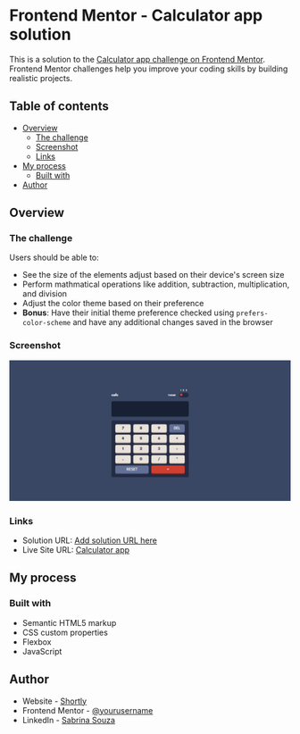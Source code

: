 # Frontend Mentor - Calculator app solution

This is a solution to the [Calculator app challenge on Frontend Mentor](https://www.frontendmentor.io/challenges/calculator-app-9lteq5N29). Frontend Mentor challenges help you improve your coding skills by building realistic projects. 

## Table of contents

- [Overview](#overview)
  - [The challenge](#the-challenge)
  - [Screenshot](#screenshot)
  - [Links](#links)
- [My process](#my-process)
  - [Built with](#built-with)
- [Author](#author)

## Overview

### The challenge

Users should be able to:

- See the size of the elements adjust based on their device's screen size
- Perform mathmatical operations like addition, subtraction, multiplication, and division
- Adjust the color theme based on their preference
- **Bonus**: Have their initial theme preference checked using `prefers-color-scheme` and have any additional changes saved in the browser
### Screenshot

![](./images/screenshot-calculadora-app.jpeg)

### Links

- Solution URL: [Add solution URL here](https://www.frontendmentor.io/profile/BynnZ8)
- Live Site URL: [Calculator app](https://calculadora-app-lac.vercel.app/)

## My process

### Built with

- Semantic HTML5 markup
- CSS custom properties
- Flexbox
- JavaScript

## Author

- Website - [Shortly](#)
- Frontend Mentor - [@yourusername](https://www.frontendmentor.io/profile/BynnZ8)
- LinkedIn - [Sabrina Souza](https://www.linkedin.com/in/sabrina-souza-dev/)

